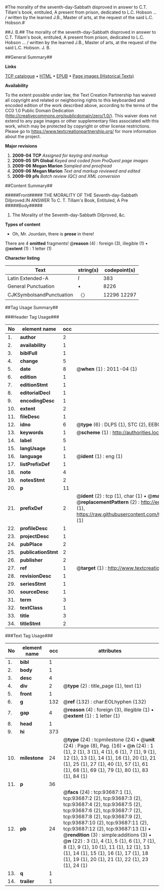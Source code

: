 #The morality of the seventh-day-Sabbath disproved in answer to C.T. Tillam's book, entituled, A present from prison, dedicated to L.C. Hobson ... / written by the learned J.B., Master of arts, at the request of the said L.C. Hobson.#

##J. B.##
The morality of the seventh-day-Sabbath disproved in answer to C.T. Tillam's book, entituled, A present from prison, dedicated to L.C. Hobson ... / written by the learned J.B., Master of arts, at the request of the said L.C. Hobson.
J. B.

##General Summary##

**Links**

[TCP catalogue](http://www.ota.ox.ac.uk/tcp/)  • 
[HTML](http://tei.it.ox.ac.uk/tcp/Texts-HTML/free/A26/A26814.html)  • 
[EPUB](http://tei.it.ox.ac.uk/tcp/Texts-EPUB/free/A26/A26814.epub) • 
[Page images (Historical Texts)](https://historicaltexts.jisc.ac.uk/eebo-12773119e)

**Availability**

To the extent possible under law, the Text Creation Partnership has waived all copyright and related or neighboring rights to this keyboarded and encoded edition of the work described above, according to the terms of the CC0 1.0 Public Domain Dedication (http://creativecommons.org/publicdomain/zero/1.0/). This waiver does not extend to any page images or other supplementary files associated with this work, which may be protected by copyright or other license restrictions. Please go to https://www.textcreationpartnership.org/ for more information about the project.

**Major revisions**

1. __2009-04__ __TCP__ *Assigned for keying and markup*
1. __2009-05__ __SPi Global__ *Keyed and coded from ProQuest page images*
1. __2009-06__ __Megan Marion__ *Sampled and proofread*
1. __2009-06__ __Megan Marion__ *Text and markup reviewed and edited*
1. __2009-09__ __pfs__ *Batch review (QC) and XML conversion*

##Content Summary##

#####Front#####
THE MORALITY OF THE Seventh-day-Sabbath Diſproved.IN ANSWER To C. T. Tillam's Book, Entituled, A Pre
#####Body#####

1. The Morality of the Seventh-day-Sabbath Diſproved, &c.

**Types of content**

  * Oh, Mr. Jourdain, there is **prose** in there!

There are 4 **omitted** fragments! 
 @__reason__ (4) : foreign (3), illegible (1)  •  @__extent__ (1) : 1 letter (1)

**Character listing**


|Text|string(s)|codepoint(s)|
|---|---|---|
|Latin Extended-A|ſ|383|
|General Punctuation|•|8226|
|CJKSymbolsandPunctuation|〈〉|12296 12297|

##Tag Usage Summary##

###Header Tag Usage###

|No|element name|occ|attributes|
|---|---|---|---|
|1.|__author__|2||
|2.|__availability__|1||
|3.|__biblFull__|1||
|4.|__change__|5||
|5.|__date__|8| @__when__ (1) : 2011-04 (1)|
|6.|__edition__|1||
|7.|__editionStmt__|1||
|8.|__editorialDecl__|1||
|9.|__encodingDesc__|1||
|10.|__extent__|2||
|11.|__fileDesc__|1||
|12.|__idno__|6| @__type__ (6) : DLPS (1), STC (2), EEBO-CITATION (1), OCLC (1), VID (1)|
|13.|__keywords__|1| @__scheme__ (1) : http://authorities.loc.gov/ (1)|
|14.|__label__|5||
|15.|__langUsage__|1||
|16.|__language__|1| @__ident__ (1) : eng (1)|
|17.|__listPrefixDef__|1||
|18.|__note__|4||
|19.|__notesStmt__|2||
|20.|__p__|11||
|21.|__prefixDef__|2| @__ident__ (2) : tcp (1), char (1)  •  @__matchPattern__ (2) : ([0-9\-]+):([0-9IVX]+) (1), (.+) (1)  •  @__replacementPattern__ (2) : http://eebo.chadwyck.com/downloadtiff?vid=$1&page=$2 (1), https://raw.githubusercontent.com/textcreationpartnership/Texts/master/tcpchars.xml#$1 (1)|
|22.|__profileDesc__|1||
|23.|__projectDesc__|1||
|24.|__pubPlace__|2||
|25.|__publicationStmt__|2||
|26.|__publisher__|2||
|27.|__ref__|1| @__target__ (1) : http://www.textcreationpartnership.org/docs/. (1)|
|28.|__revisionDesc__|1||
|29.|__seriesStmt__|1||
|30.|__sourceDesc__|1||
|31.|__term__|3||
|32.|__textClass__|1||
|33.|__title__|3||
|34.|__titleStmt__|2||


###Text Tag Usage###

|No|element name|occ|attributes|
|---|---|---|---|
|1.|__bibl__|1||
|2.|__body__|1||
|3.|__desc__|4||
|4.|__div__|2| @__type__ (2) : title_page (1), text (1)|
|5.|__front__|1||
|6.|__g__|132| @__ref__ (132) : char:EOLhyphen (132)|
|7.|__gap__|4| @__reason__ (4) : foreign (3), illegible (1)  •  @__extent__ (1) : 1 letter (1)|
|8.|__head__|1||
|9.|__hi__|373||
|10.|__milestone__|24| @__type__ (24) : tcpmilestone (24)  •  @__unit__ (24) : Page (8), Pag. (16)  •  @__n__ (24) : 1 (1), 2 (1), 3 (1), 4 (1), 6 (1), 7 (1), 9 (1), 12 (1), 13 (1), 14 (1), 16 (1), 20 (1), 21 (1), 25 (1), 27 (1), 40 (1), 57 (1), 61 (1), 68 (1), 69 (1), 79 (1), 80 (1), 83 (1), 84 (1)|
|11.|__p__|36||
|12.|__pb__|24| @__facs__ (24) : tcp:93687:1 (1), tcp:93687:2 (2), tcp:93687:3 (2), tcp:93687:4 (2), tcp:93687:5 (2), tcp:93687:6 (2), tcp:93687:7 (2), tcp:93687:8 (2), tcp:93687:9 (2), tcp:93687:10 (2), tcp:93687:11 (2), tcp:93687:12 (2), tcp:93687:13 (1)  •  @__rendition__ (3) : simple:additions (3)  •  @__n__ (22) : 3 (1), 4 (1), 5 (1), 6 (1), 7 (1), 8 (1), 9 (1), 10 (1), 11 (1), 12 (1), 13 (1), 14 (1), 15 (1), 16 (1), 17 (1), 18 (1), 19 (1), 20 (1), 21 (1), 22 (1), 23 (1), 24 (1)|
|13.|__q__|1||
|14.|__trailer__|1||
